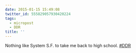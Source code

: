 ```yaml
---
date: 2015-01-15 15:49:08
twitter_id: 555829057930420224
tags:
  - micropost
  - DDR
title: ''
---
```


Nothing like System S.F. to take me back to high school. [#DDR](https://twitter.com/hashtag/DDR)
